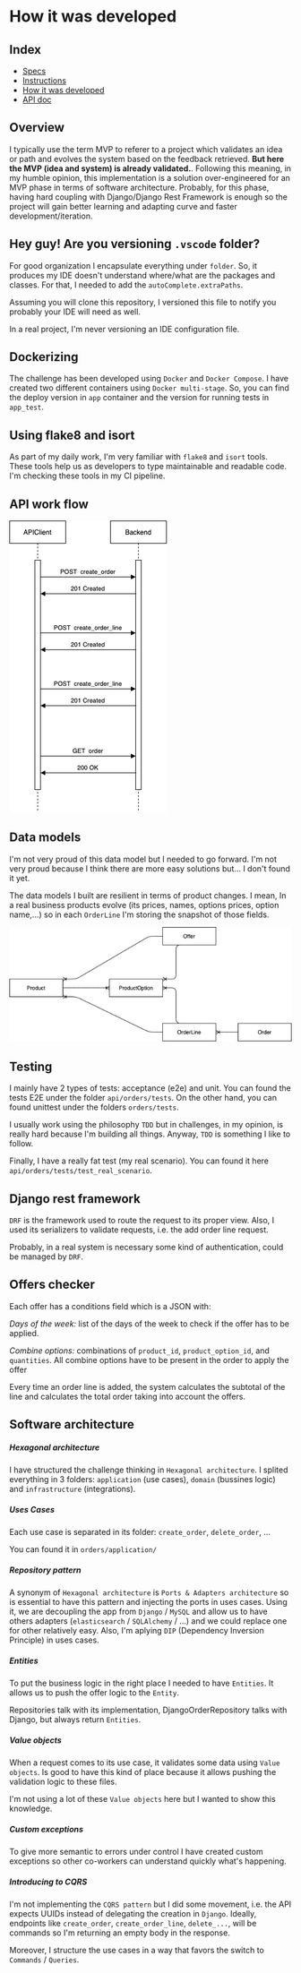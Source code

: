 # How it was developed

## Index

- [Specs](/README.md) 
- [Instructions](/docs/instructions.md) 
- [How it was developed](/docs/how-it-was-developed.md) 
- [API doc](/docs/api/orders.md) 

## Overview

I typically use the term MVP to referer to a project which validates an idea or path and evolves the system based on the feedback retrieved. **But here the MVP (idea and system) is already validated.**. Following this meaning, in my humble opinion, this implementation is a solution over-engineered for an MVP phase in terms of software architecture. Probably, for this phase, having hard coupling with Django/Django Rest Framework is enough so the project will gain better learning and adapting curve and faster development/iteration.

## Hey guy! Are you versioning `.vscode` folder?

For good organization I encapsulate everything under `folder`. So, it produces my IDE doesn't understand where/what are the packages and classes. For that, I needed to add the `autoComplete.extraPaths`.

Assuming you will clone this repository, I versioned this file to notify you probably your IDE will need as well.

In a real project, I'm never versioning an IDE configuration file.

## Dockerizing

The challenge has been developed using `Docker` and `Docker Compose`. I have created two different containers using `Docker multi-stage`. So, you can find the deploy version in `app` container and the version for running tests in `app_test`.

## Using flake8 and isort

As part of my daily work, I'm very familiar with `flake8` and `isort` tools. These tools help us as developers to type maintainable and readable code. I'm checking these tools in my CI pipeline.

## API work flow

![Image](images/api-sequence.png)

## Data models

I'm not very proud of this data model but I needed to go forward. I'm not very proud because I think there are more easy solutions but... I don't found it yet.

The data models I built are resilient in terms of product changes. I mean, In a real business products evolve (its prices, names, options prices, option name,...) so in each `OrderLine` I'm storing the snapshot of those fields.

![Image](images/data_model.png)

## Testing

I mainly have 2 types of tests: acceptance (e2e) and unit. You can found the tests E2E under the folder `api/orders/tests`. On the other hand, you can found unittest under the folders `orders/tests`.

I usually work using the philosophy `TDD` but in challenges, in my opinion, is really hard because I'm building all things. Anyway, `TDD` is something I like to follow.

Finally, I have a really fat test (my real scenario). You can found it here `api/orders/tests/test_real_scenario`.

## Django rest framework

`DRF` is the framework used to route the request to its proper view. Also, I used its serializers to validate requests, i.e. the add order line request.

Probably, in a real system is necessary some kind of authentication, could be managed by `DRF`.

## Offers checker

Each offer has a conditions field which is a JSON with:

*Days of the week:* list of the days of the week to check if the offer has to be applied.

*Combine options:* combinations of `product_id`, `product_option_id`, and `quantities`. All combine options have to be present in the order to apply the offer

Every time an order line is added, the system calculates the subtotal of the line and calculates the total order taking into account the offers.

## Software architecture

##### Hexagonal architecture

I have structured the challenge thinking in `Hexagonal architecture`. I splited everything in 3 folders: `application` (use cases), `domain` (bussines logic) and `infrastructure` (integrations).

##### Uses Cases

Each use case is separated in its folder: `create_order`, `delete_order`, ...

You can found it in `orders/application/`

##### Repository pattern

A synonym of `Hexagonal architecture` is `Ports & Adapters architecture` so is essential to have this pattern and injecting the ports in uses cases. Using it, we are decoupling the app from `Django` / `MySQL` and allow us to have others adapters (`elasticsearch` / `SQLAlchemy` / ...) and we could replace one for other relatively easy. Also, I'm aplying `DIP` (Dependency Inversion Principle) in uses cases.

##### Entities

To put the business logic in the right place I needed to have `Entities`. It allows us to push the offer logic to the `Entity`.

Repositories talk with its implementation, DjangoOrderRepository talks with Django, but always return `Entities`.

##### Value objects

When a request comes to its use case, it validates some data using `Value objects`. Is good to have this kind of place because it allows pushing the validation logic to these files.

I'm not using a lot of these `Value objects` here but I wanted to show this knowledge.

##### Custom exceptions

To give more semantic to errors under control I have created custom exceptions so other co-workers can understand quickly what's happening.

##### Introducing to CQRS

I'm not implementing the `CQRS pattern` but I did some movement, i.e. the API expects UUIDs instead of delegating the creation in `Django`. Ideally, endpoints like `create_order`, `create_order_line`, `delete_...`, will be commands so I'm returning an empty body in the response.

Moreover, I structure the use cases in a way that favors the switch to `Commands` / `Queries`.
